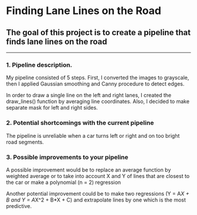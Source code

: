 # Finding Lane Lines on the Road #

## The goal of this project is to create a pipeline that finds lane lines on the road ##


[image1]: ./examples/laneLines_thirdPass.jpg "Example of Line detection"

---

### 1. Pipeline description.

My pipeline consisted of 5 steps. First, I converted the images to grayscale, then I applied Gaussian smoothing and Canny procedure to detect edges.

In order to draw a single line on the left and right lanes, I created the draw_lines() function by averaging line coordinates. Also, I decided to make separate mask for left and right sides.

### 2. Potential shortcomings with the current pipeline

The pipeline is unreliable when a car turns left or right and on too bright road segments.

### 3. Possible improvements to your pipeline

A possible improvement would be to replace an average function by weighted average or to take into account X and Y of lines that are closest to the car or make a polynomial (n = 2) regression 

Another potential improvement could be to make two regressions (Y = A*X + B and Y = A*X^2 + B*X + C) and extrapolate lines by one which is the most predictive.